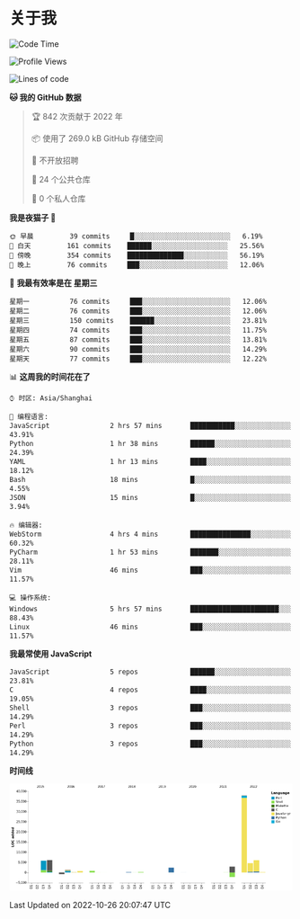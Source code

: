 # 关于我

<!--START_SECTION:waka-->
![Code Time](http://img.shields.io/badge/Code%20Time-683%20hrs%2043%20mins-blue)

![Profile Views](http://img.shields.io/badge/%E4%B8%AA%E4%BA%BA%E8%B5%84%E6%96%99%E8%A7%82%E7%9C%8B%E6%AC%A1%E6%95%B0-0-blue)

![Lines of code](https://img.shields.io/badge/%E4%BB%8E%E3%80%8CHello%20World%E3%80%8D%E8%B5%B7%E6%88%91%E5%B7%B2%E7%BB%8F%E5%86%99%E4%BA%86-67%20Thousand%20%E8%A1%8C%E4%BB%A3%E7%A0%81-blue)

**🐱 我的 GitHub 数据** 

> 🏆 842 次贡献于 2022 年
 > 
> 📦  使用了 269.0 kB GitHub 存储空间 
 > 
> 🚫 不开放招聘
 > 
> 📜 24 个公共仓库 
 > 
> 🔑 0 个私人仓库  
 > 
**我是夜猫子 🦉** 

```text
🌞 早晨         39 commits     █░░░░░░░░░░░░░░░░░░░░░░░░   6.19% 
🌆 白天         161 commits    ██████░░░░░░░░░░░░░░░░░░░   25.56% 
🌃 傍晚         354 commits    ██████████████░░░░░░░░░░░   56.19% 
🌙 晚上         76 commits     ███░░░░░░░░░░░░░░░░░░░░░░   12.06%

```
📅 **我最有效率是在 星期三** 

```text
星期一          76 commits     ███░░░░░░░░░░░░░░░░░░░░░░   12.06% 
星期二          76 commits     ███░░░░░░░░░░░░░░░░░░░░░░   12.06% 
星期三          150 commits    ██████░░░░░░░░░░░░░░░░░░░   23.81% 
星期四          74 commits     ███░░░░░░░░░░░░░░░░░░░░░░   11.75% 
星期五          87 commits     ███░░░░░░░░░░░░░░░░░░░░░░   13.81% 
星期六          90 commits     ███░░░░░░░░░░░░░░░░░░░░░░   14.29% 
星期天          77 commits     ███░░░░░░░░░░░░░░░░░░░░░░   12.22%

```


📊 **这周我的时间花在了** 

```text
⌚︎ 时区: Asia/Shanghai

💬 编程语言: 
JavaScript               2 hrs 57 mins       ███████████░░░░░░░░░░░░░░   43.91% 
Python                   1 hr 38 mins        ██████░░░░░░░░░░░░░░░░░░░   24.39% 
YAML                     1 hr 13 mins        ████░░░░░░░░░░░░░░░░░░░░░   18.12% 
Bash                     18 mins             █░░░░░░░░░░░░░░░░░░░░░░░░   4.55% 
JSON                     15 mins             █░░░░░░░░░░░░░░░░░░░░░░░░   3.94%

🔥 编辑器: 
WebStorm                 4 hrs 4 mins        ███████████████░░░░░░░░░░   60.32% 
PyCharm                  1 hr 53 mins        ███████░░░░░░░░░░░░░░░░░░   28.11% 
Vim                      46 mins             ███░░░░░░░░░░░░░░░░░░░░░░   11.57%

💻 操作系统: 
Windows                  5 hrs 57 mins       ██████████████████████░░░   88.43% 
Linux                    46 mins             ███░░░░░░░░░░░░░░░░░░░░░░   11.57%

```

**我最常使用 JavaScript** 

```text
JavaScript               5 repos             ██████░░░░░░░░░░░░░░░░░░░   23.81% 
C                        4 repos             ████░░░░░░░░░░░░░░░░░░░░░   19.05% 
Shell                    3 repos             ███░░░░░░░░░░░░░░░░░░░░░░   14.29% 
Perl                     3 repos             ███░░░░░░░░░░░░░░░░░░░░░░   14.29% 
Python                   3 repos             ███░░░░░░░░░░░░░░░░░░░░░░   14.29%

```


**时间线**

![Chart not found](https://raw.githubusercontent.com/Arondight/Arondight/master/charts/bar_graph.png) 


 Last Updated on 2022-10-26 20:07:47 UTC
<!--END_SECTION:waka-->
